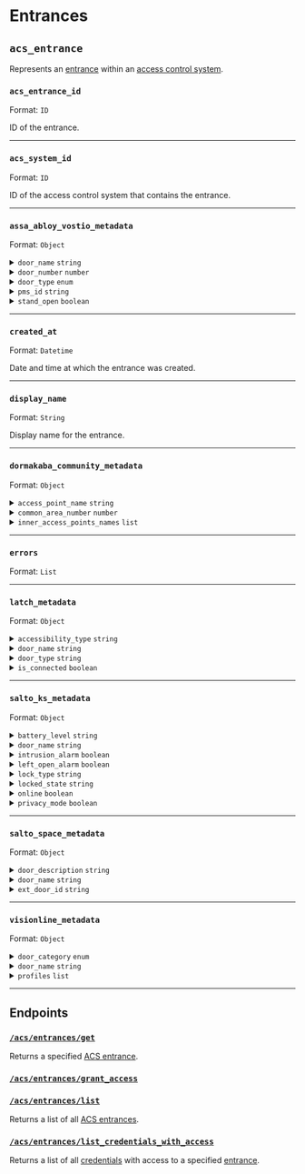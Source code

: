# Entrances

## `acs_entrance`

Represents an [entrance](../../../capability-guides/access-systems/retrieving-entrance-details.md) within an [access control system](https://docs.seam.co/latest/capability-guides/access-systems).

### `acs_entrance_id`

Format: `ID`

ID of the entrance.


---

### `acs_system_id`

Format: `ID`

ID of the access control system that contains the entrance.


---

### `assa_abloy_vostio_metadata`

Format: `Object`

<details>
<summary><code>door_name</code> <code>string</code></summary>
</details>
<details>
<summary><code>door_number</code> <code>number</code></summary>
</details>
<details>
<summary><code>door_type</code> <code>enum</code></summary>
</details>
<details>
<summary><code>pms_id</code> <code>string</code></summary>
</details>
<details>
<summary><code>stand_open</code> <code>boolean</code></summary>
</details>

---

### `created_at`

Format: `Datetime`

Date and time at which the entrance was created.


---

### `display_name`

Format: `String`

Display name for the entrance.


---

### `dormakaba_community_metadata`

Format: `Object`

<details>
<summary><code>access_point_name</code> <code>string</code></summary>
</details>
<details>
<summary><code>common_area_number</code> <code>number</code></summary>
</details>
<details>
<summary><code>inner_access_points_names</code> <code>list</code></summary>
</details>

---

### `errors`

Format: `List`


---

### `latch_metadata`

Format: `Object`

<details>
<summary><code>accessibility_type</code> <code>string</code></summary>
</details>
<details>
<summary><code>door_name</code> <code>string</code></summary>
</details>
<details>
<summary><code>door_type</code> <code>string</code></summary>
</details>
<details>
<summary><code>is_connected</code> <code>boolean</code></summary>
</details>

---

### `salto_ks_metadata`

Format: `Object`

<details>
<summary><code>battery_level</code> <code>string</code></summary>
</details>
<details>
<summary><code>door_name</code> <code>string</code></summary>
</details>
<details>
<summary><code>intrusion_alarm</code> <code>boolean</code></summary>
</details>
<details>
<summary><code>left_open_alarm</code> <code>boolean</code></summary>
</details>
<details>
<summary><code>lock_type</code> <code>string</code></summary>
</details>
<details>
<summary><code>locked_state</code> <code>string</code></summary>
</details>
<details>
<summary><code>online</code> <code>boolean</code></summary>
</details>
<details>
<summary><code>privacy_mode</code> <code>boolean</code></summary>
</details>

---

### `salto_space_metadata`

Format: `Object`

<details>
<summary><code>door_description</code> <code>string</code></summary>
</details>
<details>
<summary><code>door_name</code> <code>string</code></summary>
</details>
<details>
<summary><code>ext_door_id</code> <code>string</code></summary>
</details>

---

### `visionline_metadata`

Format: `Object`

<details>
<summary><code>door_category</code> <code>enum</code></summary>
</details>
<details>
<summary><code>door_name</code> <code>string</code></summary>
</details>
<details>
<summary><code>profiles</code> <code>list</code></summary>
</details>

---

## Endpoints

### [`/acs/entrances/get`](./get.md)

Returns a specified [ACS entrance](../../../capability-guides/access-systems/retrieving-entrance-details.md).
### [`/acs/entrances/grant_access`](./grant_access.md)


### [`/acs/entrances/list`](./list.md)

Returns a list of all [ACS entrances](../../../capability-guides/access-systems/retrieving-entrance-details.md).
### [`/acs/entrances/list_credentials_with_access`](./list_credentials_with_access.md)

Returns a list of all [credentials](../../../capability-guides/access-systems/managing-credentials.md) with access to a specified [entrance](../../../capability-guides/access-systems/retrieving-entrance-details.md).
